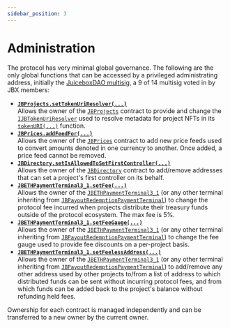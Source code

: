 ```yaml
---
sidebar_position: 3
---
```

# Administration

The protocol has very minimal global governance. The following are the only global functions that can be accessed by a privileged administrating address, initially the [JuiceboxDAO multisig](https://gnosis-safe.io/app/eth:0xAF28bcB48C40dBC86f52D459A6562F658fc94B1e/home), a 9 of 14 multisig voted in by JBX members:

* **[`JBProjects.setTokenUriResolver(...)`](/dev/api/contracts/jbprojects/write/settokenuriresolver.md)**<br/>
  Allows the owner of the [`JBProjects`](/dev/api/contracts/jbprojects/README.md) contract to provide and change the [`IJBTokenUriResolver`](/dev/api/interfaces/ijbtokenuriresolver.md) used to resolve metadata for project NFTs in its [`tokenURI(...)`](/dev/api/contracts/jbprojects/read/tokenuri.md) function.
  <br/>
* **[`JBPrices.addFeedFor(...)`](/dev/api/contracts/jbprices/write/addfeed.md)**<br/>
  Allows the owner of the [`JBPrices`](/dev/api/contracts/jbprices/README.md) contract to add new price feeds used to convert amounts denoted in one currency to another. Once added, a price feed cannot be removed.
  <br/>
* **[`JBDirectory.setIsAllowedToSetFirstController(...)`](/dev/api/contracts/jbdirectory/write/setisallowedtosetfirstcontroller.md)**<br/>
  Allows the owner of the [`JBDirectory`](/dev/api/contracts/jbdirectory/README.md) contract to add/remove addresses that can set a project's first controller on its behalf. 
  <br/>
* **[`JBETHPaymentTerminal3_1.setFee(...)`](/dev/api/contracts/or-payment-terminals/or-abstract/jbpayoutredemptionpaymentterminal/write/setfee.md)**<br/>
  Allows the owner of the [`JBETHPaymentTerminal3_1`](/dev/api/contracts/or-payment-terminals/jbethpaymentterminal3_1/) (or any other terminal inheriting from [`JBPayoutRedemptionPaymentTerminal`](/dev/api/contracts/or-payment-terminals/or-abstract/jbpayoutredemptionpaymentterminal/README.md)) to change the protocol fee incurred when projects distribute their treasury funds outside of the protocol ecosystem. The max fee is 5%.
  <br/>
* **[`JBETHPaymentTerminal3_1.setFeeGauge(...)`](/dev/api/contracts/or-payment-terminals/or-abstract/jbpayoutredemptionpaymentterminal/write/setfeegauge.md)**<br/>
  Allows the owner of the [`JBETHPaymentTerminal3_1`](/dev/api/contracts/or-payment-terminals/jbethpaymentterminal3_1/) (or any other terminal inheriting from [`JBPayoutRedemptionPaymentTerminal`](/dev/api/contracts/or-payment-terminals/or-abstract/jbpayoutredemptionpaymentterminal/README.md)) to change the fee gauge used to provide fee discounts on a per-project basis. 
  <br/>
* **[`JBETHPaymentTerminal3_1.setFeelessAddress(...)`](/dev/api/contracts/or-payment-terminals/or-abstract/jbpayoutredemptionpaymentterminal/write/setfeelessaddress.md)**<br/>
  Allows the owner of the [`JBETHPaymentTerminal3_1`](/dev/api/contracts/or-payment-terminals/jbethpaymentterminal3_1/) (or any other terminal inheriting from [`JBPayoutRedemptionPaymentTerminal`](/dev/api/contracts/or-payment-terminals/or-abstract/jbpayoutredemptionpaymentterminal/README.md)) to add/remove any other address used by other projects to/from a list of address to which distributed funds can be sent without incurring protocol fees, and from which funds can be added back to the project's balance without refunding held fees. 
  <br/>

Ownership for each contract is managed independently and can be transferred to a new owner by the current owner.
